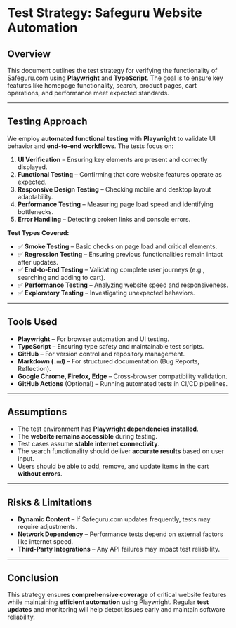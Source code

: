 # Test Strategy: Safeguru Website Automation

## **Overview**
This document outlines the test strategy for verifying the functionality of Safeguru.com using **Playwright** and **TypeScript**. The goal is to ensure key features like homepage functionality, search, product pages, cart operations, and performance meet expected standards.

---
## **Testing Approach**
We employ **automated functional testing** with **Playwright** to validate UI behavior and **end-to-end workflows**. The tests focus on:
1. **UI Verification** – Ensuring key elements are present and correctly displayed.
2. **Functional Testing** – Confirming that core website features operate as expected.
3. **Responsive Design Testing** – Checking mobile and desktop layout adaptability.
4. **Performance Testing** – Measuring page load speed and identifying bottlenecks.
5. **Error Handling** – Detecting broken links and console errors.

**Test Types Covered:**
- ✅ **Smoke Testing** – Basic checks on page load and critical elements.
- ✅ **Regression Testing** – Ensuring previous functionalities remain intact after updates.
- ✅ **End-to-End Testing** – Validating complete user journeys (e.g., searching and adding to cart).
- ✅ **Performance Testing** – Analyzing website speed and responsiveness.
- ✅ **Exploratory Testing** – Investigating unexpected behaviors.

---

## **Tools Used**
- **Playwright** – For browser automation and UI testing.
- **TypeScript** – Ensuring type safety and maintainable test scripts.
- **GitHub** – For version control and repository management.
- **Markdown (`.md`)** – For structured documentation (Bug Reports, Reflection).
- **Google Chrome, Firefox, Edge** – Cross-browser compatibility validation.
- **GitHub Actions** (Optional) – Running automated tests in CI/CD pipelines.

---

## **Assumptions**
- The test environment has **Playwright dependencies installed**.
- The **website remains accessible** during testing.
- Test cases assume **stable internet connectivity**.
- The search functionality should deliver **accurate results** based on user input.
- Users should be able to add, remove, and update items in the cart **without errors**.

---

## **Risks & Limitations**
- **Dynamic Content** – If Safeguru.com updates frequently, tests may require adjustments.
- **Network Dependency** – Performance tests depend on external factors like internet speed.
- **Third-Party Integrations** – Any API failures may impact test reliability.

---

## **Conclusion**
This strategy ensures **comprehensive coverage** of critical website features while maintaining **efficient automation** using Playwright. Regular **test updates** and monitoring will help detect issues early and maintain software reliability.
